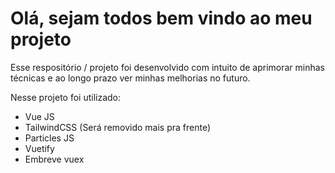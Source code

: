 # Olá, sejam todos bem vindo ao meu projeto

Esse respositório / projeto foi desenvolvido com intuito de aprimorar minhas técnicas e ao longo prazo ver minhas melhorias no futuro.

Nesse projeto foi utilizado:

- Vue JS
- TailwindCSS (Será removido mais pra frente)
- Particles JS
- Vuetify
- Embreve vuex
